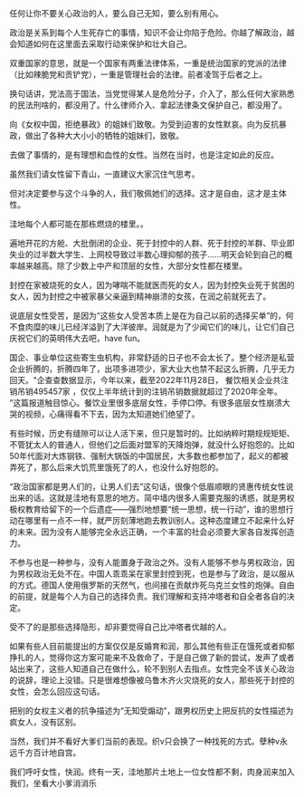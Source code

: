 任何让你不要关心政治的人，要么自己无知，要么别有用心。

政治是关系到每个人生死存亡的事情，知识不会让你陷于危险。你越了解政治，越会知道如何在这里面去采取行动来保护和壮大自己。

双重国家的意思，就是一个国家有两重法律体系，一重是统治国家的党派的法律（比如辣脆党和贡铲党），一重是管理社会的法律。前者凌驾于后者之上。

换句话讲，党法高于国法，当党觉得某人是危险分子，介入了，那么任何大家熟悉的民法刑啥的，都没用了。什么律师介入、拿起法律条文保护自己，都没用了。

向《女权中国，拒绝暴政》的姐妹们致敬。为受到迫害的女性默哀。向为反抗暴政，做出了各种大大小小的牺牲的姐妹们，致敬。

去做了事情的，是有理想和血性的女性。当然在当时，也是注定如此的反应。

虽然我们请女性留下青山，一直建议大家沉住气思考。

但对决定要参与这个斗争的人，我们敬佩她们的选择。这才是自由，这才是主体性。

洼地每个人都可能在那栋燃烧的楼里。。

遍地开花的方舱、大批倒闭的企业、死于封控中的人群、死于封控的羊群、毕业即失业的过半数大学生、上网校导致过半数心理抑郁的孩子......明天会轮到自己的概率越来越高。除了少数上中产和顶层的女性，大部分女性都在楼里。

封控在家被烧死的女人，因为哮喘不能就医而死的女人，因为封控失业死于贫困的女人，因为封控之中被家暴父亲逼到精神崩溃的女孩，在润之前就死去了。

说底层女性受苦，是因为“这些女人受苦本质上是在为自己以前的选择买单”的，何不食肉糜的味儿已经洋溢到了大洋彼岸。润就是为了少闻它们的味儿，让它们自己庆祝它们的英明伟大去吧，have fun。

国企、事业单位这些寄生虫机构，非常舒适的日子也不会太长了。整个经济是私营企业折腾的，折腾四年了，出项多进项少，家大业大也禁不起这么折腾，几乎无力回天。"企查查数据显示，今年以来，截至2022年11月28日， 餐饮相关企业共注销吊销495457家 ，仅仅上半年统计到的注销吊销数据就超过了2020年全年。 ”这篇报道触目惊心。餐饮业里很多底层女性，手停口停。有很多底层女性崩溃大哭的视频，心痛得看不下去，因为太知道她们绝望了。

有些时候，历史有缝隙可以让人活下来，但只是暂时的。比如纳粹时期规规矩矩、不管犹太人的普通人，但他们之后面对盟军的天降炮弹，就没什么好抱怨的。比如50年代面对大炼钢铁、强制大锅饭的中国居民，大多数也都参加了，起义的都被弄死了，那么后来大饥荒里饿死了的人，也没什么好抱怨的。

“政治国家都是男人们的，让男人们去”这句话，很像个低眉顺眼的贤惠传统女性说出来的话。这就是洼地有意思的地方。简中墙内很多人需要克服的诱惑，就是男权极权教育给留下的一个后遗症——强烈地想要“统一思想，统一行动”，谁的思想行动在哪里有一点不一样，就严厉刻薄地跑去教训别人。这种态度建立不起来什么好的未来。因为没有人能够完全永远正确，一个丰富的社会必须要大家各自发挥创造力。

不参与也是一种参与，没有人能置身于政治之外。没有人能够不参与男权政治，因为男权政治无处不在。中国人乖乖呆在家里封控到死，也是参与了政治，是以服从的方式。德国人使用俄罗斯的天然气，也间接在贡献炸死乌克兰女性的炮弹。自由的前提，就是每个人为自己的选择负责。我们理解和支持冲塔者和自全者各自的决定。

受不了的是那些选择隐形，却非要觉得自己比冲塔者优越的人。

如果有些人目前能提出的方案仅仅是反婚育和润，那么其他有些正在饿死或者抑郁挣扎的人，觉得你这方案可能来不及救命了，于是自己做了新的尝试，发声了或者站出来了，这些人知道自己在做什么，轮不到别人去指点。女性完全不该关心政治的说辞，理论上没错。只是很难想像被乌鲁木齐火灾烧死的女人，那些死于封控的女性，会怎么回应这句话。

把别的女权主义者的抗争描述为“无知受煽动”，跟男权历史上把反抗的女性描述为疯女人，没有区别。

当然，我们并不看好大爹们当前的表现。织v只会换了一种找死的方式。孽种v永远千方百计地自宫。

我们呼吁女性，快润。终有一天，洼地那片土地上一位女性都不剩，肉身润来加入我们，坐看大小爹消消乐
